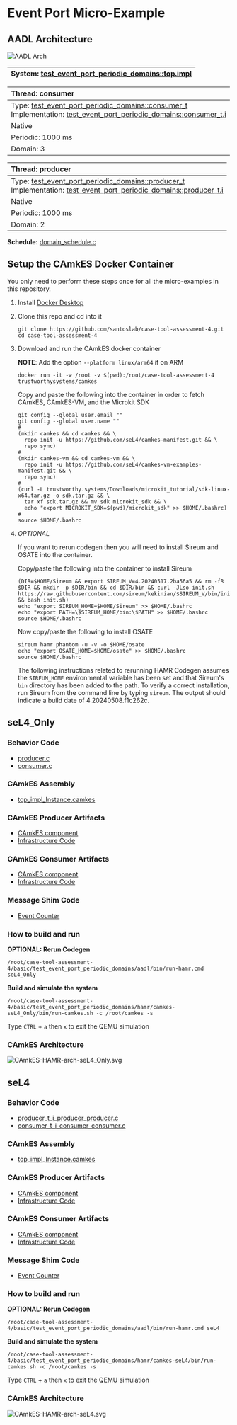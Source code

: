 # <!--start__event-port-micro-example-title-->Event Port Micro-Example<!--end____event-port-micro-example-title-->
<!--start__event-port-micro-example-description-->
<!--end____event-port-micro-example-description-->
## <!--start__event-port-micro-example_arch-section-title-->AADL Architecture<!--end____event-port-micro-example_arch-section-title-->
<!--start__event-port-micro-example_arch-section-description-->
![AADL Arch](aadl/diagrams/aadl-arch.png)
<!--end____event-port-micro-example_arch-section-description-->
<!--start__event-port-micro-example_arch-section_aadl-arch-component-info-top_impl_instance-->
|System: [test_event_port_periodic_domains::top.impl](aadl/test_event_port_periodic_domains.aadl#L86)|
|:--|
<!--end____event-port-micro-example_arch-section_aadl-arch-component-info-top_impl_instance-->
<!--start__event-port-micro-example_arch-section_aadl-arch-component-info-consumer-->
|Thread: consumer <!--[consumer](aadl/test_event_port_periodic_domains.aadl#L60)--> |
|:--|
|Type: [test_event_port_periodic_domains::consumer_t](aadl/test_event_port_periodic_domains.aadl#L42)<br>Implementation: [test_event_port_periodic_domains::consumer_t.i](aadl/test_event_port_periodic_domains.aadl#L54)|
|Native|
|Periodic: 1000 ms|
|Domain: 3|

<!--end____event-port-micro-example_arch-section_aadl-arch-component-info-consumer-->
<!--start__event-port-micro-example_arch-section_aadl-arch-component-info-producer-->
|Thread: producer <!--[producer](aadl/test_event_port_periodic_domains.aadl#L33)--> |
|:--|
|Type: [test_event_port_periodic_domains::producer_t](aadl/test_event_port_periodic_domains.aadl#L12)<br>Implementation: [test_event_port_periodic_domains::producer_t.i](aadl/test_event_port_periodic_domains.aadl#L24)|
|Native|
|Periodic: 1000 ms|
|Domain: 2|

<!--end____event-port-micro-example_arch-section_aadl-arch-component-info-producer-->
<!--start__event-port-micro-example_arch-section_aadl-arch-component-info-schedule-->
**Schedule:** [domain_schedule.c](aadl/domain_schedule.c)
<!--end____event-port-micro-example_arch-section_aadl-arch-component-info-schedule-->

## <!--start__event-port-micro-example_setup-title-->Setup the CAmkES Docker Container<!--end____event-port-micro-example_setup-title-->
<!--start__event-port-micro-example_setup-description-->
<!--end____event-port-micro-example_setup-description-->
<!--start__event-port-micro-example_setup_setup-block-->
You only need to perform these steps once for all the micro-examples in this
repository.

1. Install [Docker Desktop](https://www.docker.com/products/docker-desktop/)

1. Clone this repo and cd into it

   ```
   git clone https://github.com/santoslab/case-tool-assessment-4.git
   cd case-tool-assessment-4
   ```

1. Download and run the CAmkES docker container

   **NOTE**: Add the option `--platform linux/arm64` if on ARM

   ```
   docker run -it -w /root -v $(pwd):/root/case-tool-assessment-4 trustworthysystems/camkes
   ```

   Copy and paste the following into the container in order to fetch CAmkES, CAmkES-VM, and the Microkit SDK

   ```
   git config --global user.email ""
   git config --global user.name ""
   #
   (mkdir camkes && cd camkes && \
     repo init -u https://github.com/seL4/camkes-manifest.git && \
     repo sync)
   #
   (mkdir camkes-vm && cd camkes-vm && \
     repo init -u https://github.com/seL4/camkes-vm-examples-manifest.git && \
     repo sync)
   #
   (curl -L trustworthy.systems/Downloads/microkit_tutorial/sdk-linux-x64.tar.gz -o sdk.tar.gz && \
     tar xf sdk.tar.gz && mv sdk microkit_sdk && \
     echo "export MICROKIT_SDK=$(pwd)/microkit_sdk" >> $HOME/.bashrc)
   #
   source $HOME/.bashrc
   ```

1. *OPTIONAL*

    If you want to rerun codegen then you will need to install Sireum
    and OSATE into the container.

    Copy/paste the following into the container to install Sireum
    ```
    (DIR=$HOME/Sireum && export SIREUM_V=4.20240517.2ba56a5 && rm -fR $DIR && mkdir -p $DIR/bin && cd $DIR/bin && curl -JLso init.sh https://raw.githubusercontent.com/sireum/kekinian/$SIREUM_V/bin/init.sh && bash init.sh)
    echo "export SIREUM_HOME=$HOME/Sireum" >> $HOME/.bashrc
    echo "export PATH=\$SIREUM_HOME/bin:\$PATH" >> $HOME/.bashrc
    source $HOME/.bashrc
    ```

    Now copy/paste the following to install OSATE

    ```
    sireum hamr phantom -u -v -o $HOME/osate
    echo "export OSATE_HOME=$HOME/osate" >> $HOME/.bashrc
    source $HOME/.bashrc
    ```

    The following instructions related to rerunning HAMR Codegen assumes
    the ``SIREUM_HOME`` environmental variable has been set and that Sireum's
    ``bin`` directory has been added to the path. To verify a correct installation,
    run Sireum from the command line by typing ``sireum``. The output should indicate
    a build date of 4.20240508.f1c262c.
<!--end____event-port-micro-example_setup_setup-block-->

## <!--start__event-port-micro-example_sel4_only-title-->seL4_Only<!--end____event-port-micro-example_sel4_only-title-->
<!--start__event-port-micro-example_sel4_only-description-->
<!--end____event-port-micro-example_sel4_only-description-->
### <!--start__event-port-micro-example_sel4_only_sel4_only_behavior-title-->Behavior Code<!--end____event-port-micro-example_sel4_only_sel4_only_behavior-title-->
<!--start__event-port-micro-example_sel4_only_sel4_only_behavior-description-->
<!--end____event-port-micro-example_sel4_only_sel4_only_behavior-description-->
<!--start__event-port-micro-example_sel4_only_sel4_only_behavior_sel4_only_behavior_block-->
 - [producer.c](hamr/camkes-seL4_Only/components/consumer_t_i_consumer_consumer/src/producer.c)
 - [consumer.c](hamr/camkes-seL4_Only/components/consumer_t_i_consumer_consumer/src/consumer.c)
<!--end____event-port-micro-example_sel4_only_sel4_only_behavior_sel4_only_behavior_block-->

### <!--start__event-port-micro-example_sel4_only_sel4_only_assembly-title-->CAmkES Assembly<!--end____event-port-micro-example_sel4_only_sel4_only_assembly-title-->
<!--start__event-port-micro-example_sel4_only_sel4_only_assembly-description-->
<!--end____event-port-micro-example_sel4_only_sel4_only_assembly-description-->
<!--start__event-port-micro-example_sel4_only_sel4_only_assembly_sel4_only_assembly_block-->
 - [top_impl_Instance.camkes](hamr/camkes-seL4_Only/top_impl_Instance.camkes)
<!--end____event-port-micro-example_sel4_only_sel4_only_assembly_sel4_only_assembly_block-->

### <!--start__event-port-micro-example_sel4_only_sel4_only_producer-title-->CAmkES Producer Artifacts<!--end____event-port-micro-example_sel4_only_sel4_only_producer-title-->
<!--start__event-port-micro-example_sel4_only_sel4_only_producer-description-->
<!--end____event-port-micro-example_sel4_only_sel4_only_producer-description-->
<!--start__event-port-micro-example_sel4_only_sel4_only_producer_sel4_only_producer_block-->
 - [CAmkES component](hamr/camkes-seL4_Only/components/producer_t_i_producer_producer/producer_t_i_producer_producer.camkes)
 - [Infrastructure Code](hamr/camkes-seL4_Only/components/producer_t_i_producer_producer/src/sb_producer_t_i.c)
<!--end____event-port-micro-example_sel4_only_sel4_only_producer_sel4_only_producer_block-->

### <!--start__event-port-micro-example_sel4_only_sel4_only_consumer-title-->CAmkES Consumer Artifacts<!--end____event-port-micro-example_sel4_only_sel4_only_consumer-title-->
<!--start__event-port-micro-example_sel4_only_sel4_only_consumer-description-->
<!--end____event-port-micro-example_sel4_only_sel4_only_consumer-description-->
<!--start__event-port-micro-example_sel4_only_sel4_only_consumer_sel4_only_consumer_block-->
 - [CAmkES component](hamr/camkes-seL4_Only/components/consumer_t_i_consumer_consumer/consumer_t_i_consumer_consumer.camkes)
 - [Infrastructure Code](hamr/camkes-seL4_Only/components/consumer_t_i_consumer_consumer/src/sb_consumer_t_i.c)
<!--end____event-port-micro-example_sel4_only_sel4_only_consumer_sel4_only_consumer_block-->

### <!--start__event-port-micro-example_sel4_only_sel4_only_shim-title-->Message Shim Code<!--end____event-port-micro-example_sel4_only_sel4_only_shim-title-->
<!--start__event-port-micro-example_sel4_only_sel4_only_shim-description-->
<!--end____event-port-micro-example_sel4_only_sel4_only_shim-description-->
<!--start__event-port-micro-example_sel4_only_sel4_only_shim_sel4_only_shim_block-->
 - [Event Counter](hamr/camkes-seL4_Only/types/includes/sb_event_counter.h)
<!--end____event-port-micro-example_sel4_only_sel4_only_shim_sel4_only_shim_block-->

### <!--start__event-port-micro-example_sel4_only_sel4_only-rerun-title-->How to build and run<!--end____event-port-micro-example_sel4_only_sel4_only-rerun-title-->
<!--start__event-port-micro-example_sel4_only_sel4_only-rerun-description-->
<!--end____event-port-micro-example_sel4_only_sel4_only-rerun-description-->
<!--start__event-port-micro-example_sel4_only_sel4_only-rerun_sel4_only-rerun-codegen-->
**OPTIONAL: Rerun Codegen**

```
/root/case-tool-assessment-4/basic/test_event_port_periodic_domains/aadl/bin/run-hamr.cmd seL4_Only
```
<!--end____event-port-micro-example_sel4_only_sel4_only-rerun_sel4_only-rerun-codegen-->
<!--start__event-port-micro-example_sel4_only_sel4_only-rerun_sel4_only-rerun-buildsim-->
**Build and simulate the system**

```
/root/case-tool-assessment-4/basic/test_event_port_periodic_domains/hamr/camkes-seL4_Only/bin/run-camkes.sh -c /root/camkes -s
```

Type ``CTRL`` + ``a`` then `x` to exit the QEMU simulation

<!--end____event-port-micro-example_sel4_only_sel4_only-rerun_sel4_only-rerun-buildsim-->

### <!--start__event-port-micro-example_sel4_only_sel4_only_camkesarch-title-->CAmkES Architecture<!--end____event-port-micro-example_sel4_only_sel4_only_camkesarch-title-->
<!--start__event-port-micro-example_sel4_only_sel4_only_camkesarch-description-->
<!--end____event-port-micro-example_sel4_only_sel4_only_camkesarch-description-->
<!--start__event-port-micro-example_sel4_only_sel4_only_camkesarch_sel4_only_camkesarch_block-->
![CAmkES-HAMR-arch-seL4_Only.svg](aadl/diagrams/CAmkES-HAMR-arch-seL4_Only.svg)
<!--end____event-port-micro-example_sel4_only_sel4_only_camkesarch_sel4_only_camkesarch_block-->

## <!--start__event-port-micro-example_sel4-title-->seL4<!--end____event-port-micro-example_sel4-title-->
<!--start__event-port-micro-example_sel4-description-->
<!--end____event-port-micro-example_sel4-description-->
### <!--start__event-port-micro-example_sel4_sel4_behavior-title-->Behavior Code<!--end____event-port-micro-example_sel4_sel4_behavior-title-->
<!--start__event-port-micro-example_sel4_sel4_behavior-description-->
<!--end____event-port-micro-example_sel4_sel4_behavior-description-->
<!--start__event-port-micro-example_sel4_sel4_behavior_sel4_behavior_block-->
 - [producer_t_i_producer_producer.c](hamr/c/ext-c/producer_t_i_producer_producer/producer_t_i_producer_producer.c)
 - [consumer_t_i_consumer_consumer.c](hamr/c/ext-c/consumer_t_i_consumer_consumer/consumer_t_i_consumer_consumer.c)
<!--end____event-port-micro-example_sel4_sel4_behavior_sel4_behavior_block-->

### <!--start__event-port-micro-example_sel4_sel4_assembly-title-->CAmkES Assembly<!--end____event-port-micro-example_sel4_sel4_assembly-title-->
<!--start__event-port-micro-example_sel4_sel4_assembly-description-->
<!--end____event-port-micro-example_sel4_sel4_assembly-description-->
<!--start__event-port-micro-example_sel4_sel4_assembly_sel4_assembly_block-->
 - [top_impl_Instance.camkes](hamr/camkes-seL4/top_impl_Instance.camkes)
<!--end____event-port-micro-example_sel4_sel4_assembly_sel4_assembly_block-->

### <!--start__event-port-micro-example_sel4_sel4_producer-title-->CAmkES Producer Artifacts<!--end____event-port-micro-example_sel4_sel4_producer-title-->
<!--start__event-port-micro-example_sel4_sel4_producer-description-->
<!--end____event-port-micro-example_sel4_sel4_producer-description-->
<!--start__event-port-micro-example_sel4_sel4_producer_sel4_producer_block-->
 - [CAmkES component](hamr/camkes-seL4/components/producer_t_i_producer_producer/producer_t_i_producer_producer.camkes)
 - [Infrastructure Code](hamr/camkes-seL4/components/producer_t_i_producer_producer/src/sb_producer_t_i.c)
<!--end____event-port-micro-example_sel4_sel4_producer_sel4_producer_block-->

### <!--start__event-port-micro-example_sel4_sel4_consumer-title-->CAmkES Consumer Artifacts<!--end____event-port-micro-example_sel4_sel4_consumer-title-->
<!--start__event-port-micro-example_sel4_sel4_consumer-description-->
<!--end____event-port-micro-example_sel4_sel4_consumer-description-->
<!--start__event-port-micro-example_sel4_sel4_consumer_sel4_consumer_block-->
 - [CAmkES component](hamr/camkes-seL4/components/consumer_t_i_consumer_consumer/consumer_t_i_consumer_consumer.camkes)
 - [Infrastructure Code](hamr/camkes-seL4/components/consumer_t_i_consumer_consumer/src/sb_consumer_t_i.c)
<!--end____event-port-micro-example_sel4_sel4_consumer_sel4_consumer_block-->

### <!--start__event-port-micro-example_sel4_sel4_shim-title-->Message Shim Code<!--end____event-port-micro-example_sel4_sel4_shim-title-->
<!--start__event-port-micro-example_sel4_sel4_shim-description-->
<!--end____event-port-micro-example_sel4_sel4_shim-description-->
<!--start__event-port-micro-example_sel4_sel4_shim_sel4_shim_block-->
 - [Event Counter](hamr/camkes-seL4/types/includes/sb_event_counter.h)
<!--end____event-port-micro-example_sel4_sel4_shim_sel4_shim_block-->

### <!--start__event-port-micro-example_sel4_sel4-rerun-title-->How to build and run<!--end____event-port-micro-example_sel4_sel4-rerun-title-->
<!--start__event-port-micro-example_sel4_sel4-rerun-description-->
<!--end____event-port-micro-example_sel4_sel4-rerun-description-->
<!--start__event-port-micro-example_sel4_sel4-rerun_sel4-rerun-codegen-->
**OPTIONAL: Rerun Codegen**

```
/root/case-tool-assessment-4/basic/test_event_port_periodic_domains/aadl/bin/run-hamr.cmd seL4
```
<!--end____event-port-micro-example_sel4_sel4-rerun_sel4-rerun-codegen-->
<!--start__event-port-micro-example_sel4_sel4-rerun_sel4-rerun-buildsim-->
**Build and simulate the system**

```
/root/case-tool-assessment-4/basic/test_event_port_periodic_domains/hamr/camkes-seL4/bin/run-camkes.sh -c /root/camkes -s
```

Type ``CTRL`` + ``a`` then `x` to exit the QEMU simulation

<!--end____event-port-micro-example_sel4_sel4-rerun_sel4-rerun-buildsim-->

### <!--start__event-port-micro-example_sel4_sel4_camkesarch-title-->CAmkES Architecture<!--end____event-port-micro-example_sel4_sel4_camkesarch-title-->
<!--start__event-port-micro-example_sel4_sel4_camkesarch-description-->
<!--end____event-port-micro-example_sel4_sel4_camkesarch-description-->
<!--start__event-port-micro-example_sel4_sel4_camkesarch_sel4_camkesarch_block-->
![CAmkES-HAMR-arch-seL4.svg](aadl/diagrams/CAmkES-HAMR-arch-SeL4.svg)
<!--end____event-port-micro-example_sel4_sel4_camkesarch_sel4_camkesarch_block-->

